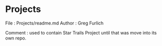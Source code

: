 # Projects

File : Projects/readme.md
Author : Greg Furlich

Comment : used to contain Star Trails Project until that was move into its own repo.
